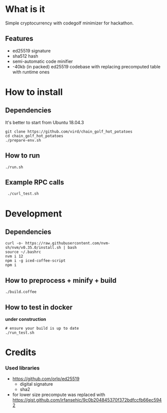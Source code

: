 # What is it

Simple cryptocurrency with codegolf minimizer for hackathon.

## Features

  * ed25519 signature
  * sha512 hash
  * semi-automatic code minifier
  * -40kb (in packed) ed25519 codebase with replacing precomputed table with runtime ones

# How to install
## Dependencies
It's better to start from Ubuntu 18.04.3

    git clone https://github.com/vird/chain_golf_hot_potatoes
    cd chain_golf_hot_potatoes
    ./prepare-env.sh

## How to run

    ./run.sh

## Example RPC calls

     ./curl_test.sh

# Development
## Dependencies

    curl -o- https://raw.githubusercontent.com/nvm-sh/nvm/v0.35.0/install.sh | bash
    source ~/.bashrc
    nvm i 12
    npm i -g iced-coffee-script
    npm i

## How to preprocess + minify + build

    ./build.coffee

## How to test in docker
**under construction**

    # ensure your build is up to date
    ./run_test.sh

# Credits
### Used libraries

  * https://github.com/orlp/ed25519
    * digital signature
    * sha2
  * for lower size precompute was replaced with https://gist.github.com/irfansehic/9c0b204845370f372bdfccfb66ec5942
